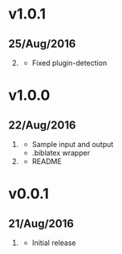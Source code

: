 # v1.0.1
## 25/Aug/2016

2. [](#improved)
    * Fixed plugin-detection

# v1.0.0
## 22/Aug/2016

1. [](#new)
    * Sample input and output
    * .biblatex wrapper
2. [](#improved)
    * README

# v0.0.1
## 21/Aug/2016

1. [](#new)
    * Initial release